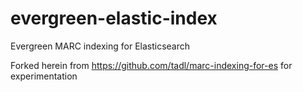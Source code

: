 # evergreen-elastic-index
Evergreen MARC indexing for Elasticsearch

Forked herein from https://github.com/tadl/marc-indexing-for-es for experimentation
